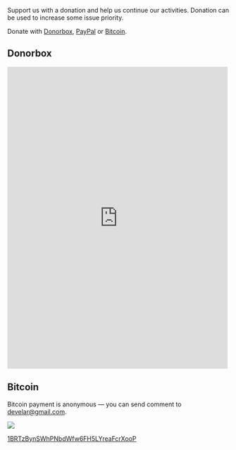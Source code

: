 Support us with a donation and help us continue our activities. Donation can be used to increase some issue priority.

Donate with [Donorbox](https://donorbox.org/electron-builder), [PayPal](https://www.paypal.com/cgi-bin/webscr?cmd=_s-xclick&hosted_button_id=W6V79R2RGCCHL) or [Bitcoin](#bitcoin).

## Donorbox

<script src="https://donorbox.org/widget.js" type="text/javascript"></script><iframe src="https://donorbox.org/embed/electron-builder" height="685px" width="100%" style="max-width:500px; min-width:310px; max-height:none!important" seamless="seamless" id="dbox-form-embed" name="donorbox" frameborder="0" scrolling="no"></iframe>

## Bitcoin

Bitcoin payment is anonymous — you can send comment to develar@gmail.com.

<a href="bitcoin:1BRTzBynSWhPNbdWfw6FH5LYreaFcrXooP"><img src="https://i.imgur.com/YCfYt9K.png"></a>

<a href="bitcoin:1BRTzBynSWhPNbdWfw6FH5LYreaFcrXooP">1BRTzBynSWhPNbdWfw6FH5LYreaFcrXooP</a>